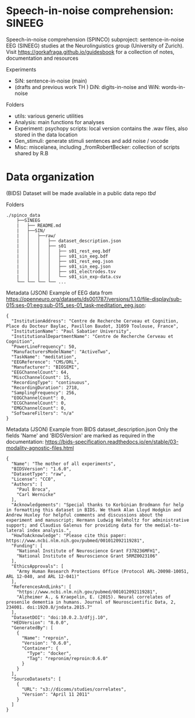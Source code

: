 # Speech-in-noise comprehension: SINEEG
Speech-in-noise comprehension (SPINCO) subproject: sentence-in-noise EEG (SINEEG) studies at the Neurolinguistics group (University of Zurich). 
Visit https://gorkafraga.github.io/guidesbook for a collection of notes, documentation and resources


Experiments
- SiN: sentence-in-noise (main) 
- (drafts and previous work TH ) DiN: digits-in-noise and WiN: words-in-noise

Folders
- utils: various generic utilities 
- Analysis: main functions for analyses
- Experiment: psychopy scripts: local version contains the .wav files, also stored in the data location
- Gen_stimuli: generate stimuli sentences and add noise / vocode 
- Misc: miscelanea, including _fromRobertBecker: collection of scripts shared by R.B 


# Data organization
(BIDS) Dataset will be made available in a public data repo *tbd*

Folders
````
./spinco_data
    ├──SINEEG
    |	├── README.md
    |	├──SIN/    
    |	│   ├──raw/
    |	│   │   ├── dataset_description.json
    |	│   │   ├── s01
    |	│   │   │   ├── s01_rest_eeg.bdf 
    |	│   │   │   ├── s01_sin_eeg.bdf
    |	│   │   │   ├── s01_rest_eeg.json        
    |	│   │   │   ├── s01_sin_eeg.json
    |	│   │   │   ├── s01_electrodes.tsv
    |	│   │   │   └── s01_sin_exp-data.csv
    └──	└── └── └── ...
````

Metadata (JSON)
Example of EEG data from https://openneuro.org/datasets/ds001787/versions/1.1.0/file-display/sub-015:ses-01:eeg:sub-015_ses-01_task-meditation_eeg.json: 
````
{
  "InstitutionAddress": "Centre de Recherche Cerveau et Cognition, Place du Docteur Baylac, Pavillon Baudot, 31059 Toulouse, France",
  "InstitutionName": "Paul Sabatier University",
  "InstitutionalDepartmentName": "Centre de Recherche Cerveau et Cognition",
  "PowerLineFrequency": 50,
  "ManufacturersModelName": "ActiveTwo",
  "TaskName": "meditation",
  "EEGReference": "CMS/DRL",
  "Manufacturer": "BIOSEMI",
  "EEGChannelCount": 64,
  "MiscChannelCount": 15,
  "RecordingType": "continuous",
  "RecordingDuration": 2718,
  "SamplingFrequency": 256,
  "EOGChannelCount": 0,
  "ECGChannelCount": 0,
  "EMGChannelCount": 0,
  "SoftwareFilters": "n/a"
}
````

Metadata (JSON)
Example from BIDS dataset_description.json
Only the fields 'Name' and 'BIDSVersion' are marked as required in the documentation:
https://bids-specification.readthedocs.io/en/stable/03-modality-agnostic-files.html
````
{
  "Name": "The mother of all experiments",
  "BIDSVersion": "1.6.0",
  "DatasetType": "raw",
  "License": "CC0",
  "Authors": [
    "Paul Broca",
    "Carl Wernicke"
  ],
  "Acknowledgements": "Special thanks to Korbinian Brodmann for help in formatting this dataset in BIDS. We thank Alan Lloyd Hodgkin and Andrew Huxley for helpful comments and discussions about the experiment and manuscript; Hermann Ludwig Helmholtz for administrative support; and Claudius Galenus for providing data for the medial-to-lateral index analysis.",
  "HowToAcknowledge": "Please cite this paper: https://www.ncbi.nlm.nih.gov/pubmed/001012092119281",
  "Funding": [
    "National Institute of Neuroscience Grant F378236MFH1",
    "National Institute of Neuroscience Grant 5RMZ0023106"
  ],
  "EthicsApprovals": [
    "Army Human Research Protections Office (Protocol ARL-20098-10051, ARL 12-040, and ARL 12-041)"
  ],
  "ReferencesAndLinks": [
    "https://www.ncbi.nlm.nih.gov/pubmed/001012092119281",
    "Alzheimer A., & Kraepelin, E. (2015). Neural correlates of presenile dementia in humans. Journal of Neuroscientific Data, 2, 234001. doi:1920.8/jndata.2015.7"
  ],
  "DatasetDOI": "doi:10.0.2.3/dfjj.10",
  "HEDVersion": "8.0.0",
  "GeneratedBy": [
    {
      "Name": "reproin",
      "Version": "0.6.0",
      "Container": {
        "Type": "docker",
        "Tag": "repronim/reproin:0.6.0"
      }
    }
  ],
  "SourceDatasets": [
    {
      "URL": "s3://dicoms/studies/correlates",
      "Version": "April 11 2011"
    }
  ]
}
````
